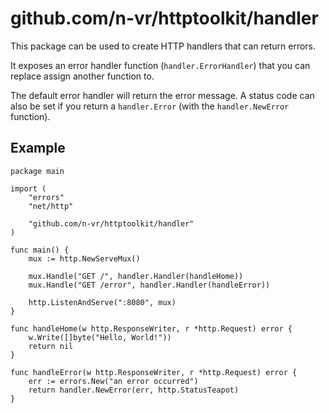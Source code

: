 # github.com/n-vr/httptoolkit/handler

This package can be used to create HTTP handlers that can return errors.

It exposes an error handler function (`handler.ErrorHandler`) that you can replace assign another function to.

The default error handler will return the error message. A status code can also be set if you return a `handler.Error` (with the `handler.NewError` function).

## Example

```golang
package main

import (
	"errors"
	"net/http"

	"github.com/n-vr/httptoolkit/handler"
)

func main() {
	mux := http.NewServeMux()

	mux.Handle("GET /", handler.Handler(handleHome))
	mux.Handle("GET /error", handler.Handler(handleError))

	http.ListenAndServe(":8080", mux)
}

func handleHome(w http.ResponseWriter, r *http.Request) error {
	w.Write([]byte("Hello, World!"))
	return nil
}

func handleError(w http.ResponseWriter, r *http.Request) error {
	err := errors.New("an error occurred")
	return handler.NewError(err, http.StatusTeapot)
}
```
